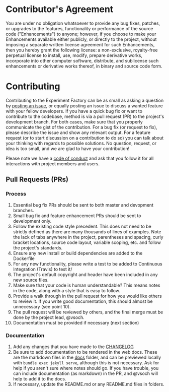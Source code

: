 # Contributor's Agreement

You are under no obligation whatsoever to provide any bug fixes, patches,
or upgrades to the features, functionality or performance of the source
code ("Enhancements") to anyone; however, if you choose to make your
Enhancements available either publicly, or directly to the project,
without imposing a separate written license agreement for such
Enhancements, then you hereby grant the following license: a non-exclusive,
royalty-free perpetual license to install, use, modify, prepare derivative
works, incorporate into other computer software, distribute, and sublicense
such enhancements or derivative works thereof, in binary and source code
form.

# Contributing

Contributing to the Experiment Factory can be as small as asking a question by
[posting an issue](https://www.github.com/expfactory/expfactory/issues), or
equally posting an issue to discuss a wanted feature with your fellow
developers. If you have a quick bug fix or want to contribute to the codebase,
method is via a pull request (PR) to the project's development branch. For both
cases, make sure that you properly communicate the gist of the contribution.
For a bug fix (or request to fix), please describe the issue and show
any relevant output. For a feature request (or to start discussion on a 
contribution to do so) you can talk about your thinking with regards to
possible solutions. No question, request, or idea is too small, and we are glad
to have your contribution! 

Please note we have a [code of conduct](CODE_OF_CONDUCT.md) and ask that you
follow it for all interactions with project members and users.

## Pull Requests (PRs)

### Process
1. Essential bug fix PRs should be sent to both master and devopment branches.
2. Small bug fix and feature enhancement PRs should be sent to development only.
3. Follow the existing code style precedent. This does not need to be strictly
   defined as there are many thousands of lines of examples. Note the lack
   of tabs anywhere in the project, parentheses and spacing, curly bracket
   locations, source code layout, variable scoping, etc. and follow the
   project's standards.
4. Ensure any new install or build dependencies are added to the Dockerfile
5. For any new functionality, please write a test to be added to Continuous
   Integration (Travis) to test it/
6. The project's default copyright and header have been included in any new
   source files.
7. Make sure that your code is human understandable? This means notes in the
   code, along with a style that is easy to follow. 
8. Provide a walk through in the pull request for how you would like others
   to review it. If you write good documentation, this should almost be
   unnecessary (see point 10).
9. The pull request will be reviewed by others, and the final merge must be
   done by the project lead, @vsoch.
10. Documentation must be provided if necessary (next section)


### Documentation

1. Add any changes that you have made to the [CHANGELOG](../CHANGELOG.md)
2. Be sure to add documentation to be rendered in the web docs. These are
   the markdown files in the [docs](../docs) folder, and can be previewed
   locally with `bundle exec jekyll serve`, although this is not necessary.
   Ask for help if you aren't sure where notes should go. If you have trouble,
   you can include documentation (as markdown) in the PR, and @vsoch will
   help to add it to the docs.
3. If necessary, update the README.md or any README.md files in folders.
